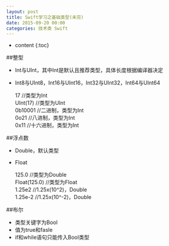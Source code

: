 ```yaml
---
layout: post
title: Swift学习之基础类型(未完)
date: 2015-09-20 00:00
categories: 技术类 Swift
---
```


* content
{:toc}

##整型  

- Int与UInt，其中Int是默认且推荐类型，具体长度根据编译器决定  
- Int8与UInt8，Int16与UInt16，Int32与UInt32，Int64与UInt64  
  

	17 //类型为Int  
	UInt(17) //类型为UInt  
	0b10001 //二进制，类型为Int  
	0o21  //八进制，类型为Int   
	0x11  //十六进制，类型为Int  


##浮点数  

- Double，默认类型
- Float


	125.0  //类型为Double  
	Float(125.0)  //类型为Float  
	1.25e2 //1.25x(10^2)，Double  
	1.25e-2 //1.25x(10^-2)，Double

##布尔

- 类型关键字为Bool
- 值为true和fasle
- if和while语句只能传入Bool类型